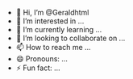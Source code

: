 - 👋 Hi, I’m @Geraldhtml
- 👀 I’m interested in ...
- 🌱 I’m currently learning ...
- 💞️ I’m looking to collaborate on ...
- 📫 How to reach me ...
- 😄 Pronouns: ...
- ⚡ Fun fact: ...

<!---
Geraldhtml/Geraldhtml is a ✨ special ✨ repository because its `README.md` (this file) appears on your GitHub profile.
You can click the Preview link to take a look at your changes.
--->
